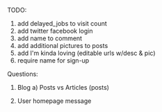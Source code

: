 TODO: 

1) add delayed_jobs to visit count
2) add twitter facebook login
3) add name to comment
4) add additional pictures to posts
5) add I'm kinda loving (editable urls w/desc & pic)
6) require name for sign-up

Questions: 

1) Blog
  a) Posts vs Articles (posts)

2) User homepage message



